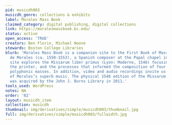 ```yaml
---
pid: musicdh003
musicdh_genre: collections & exhibits
label: Morales Mass Book
claimed_category: digital publishing, digital collections
link: https://moralesmassbook.bc.edu/
status: active
open_access: 'TRUE'
creators: Ben Florin, Michael Noone
stewards: Boston College Libraries
blurb: 'Morales Mass Book is a companion site to the First Book of Masses by Cristóbal
  de Morales (ca. 1550-1553), a Spanish composer at the Papal chapel in Rome. Our
  site explores the Missarum liber primus (Lyon: Moderne, 1546) focusing on the composer,
  the printer, and the processes that informed the composition of four of Morales’s
  polyphonic masses. In addition, video and audio recordings invite us into the world
  of Morales’s superb music. The physical 1546 edition of the Missarum liber primus
  was acquired by the John J. Burns Library in 2011.'
tools_used: WordPress
notes: NA
order: '02'
layout: musicdh_item
collection: musicdh
thumbnail: img/derivatives/simple/musicdh003/thumbnail.jpg
full: img/derivatives/simple/musicdh003/fullwidth.jpg
---
```


